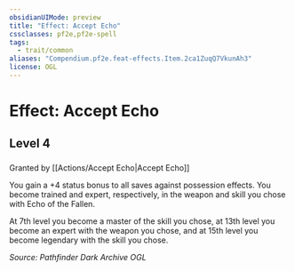 ```yaml
---
obsidianUIMode: preview
title: "Effect: Accept Echo"
cssclasses: pf2e,pf2e-spell
tags:
  - trait/common
aliases: "Compendium.pf2e.feat-effects.Item.2ca1ZuqQ7VkunAh3"
license: OGL
---
```

# Effect: Accept Echo
## Level 4
### 






Granted by [[Actions/Accept Echo|Accept Echo]]

You gain a +4 status bonus to all saves against possession effects. You become trained and expert, respectively, in the weapon and skill you chose with Echo of the Fallen.

At 7th level you become a master of the skill you chose, at 13th level you become an expert with the weapon you chose, and at 15th level you become legendary with the skill you chose.

*Source: Pathfinder Dark Archive*
*OGL*